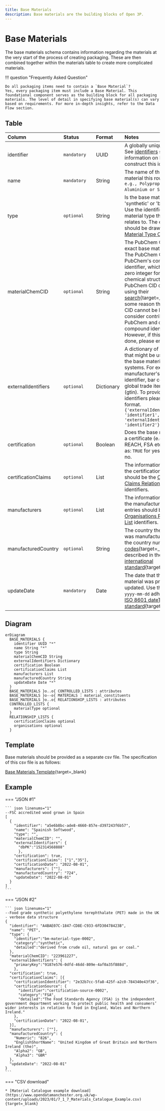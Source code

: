 ```yaml
---
title: Base Materials
description: Base materials are the building blocks of Open 3P.
---
```


# Base Materials

The base materials schema contains information regarding the materials at the very start of the process of creating packaging. These are then combined together within the materials table to create more complicated materials.

!!! question "Frequently Asked Question"

    Do all packaging items need to contain a `Base Material`?  
    Yes, every packaging item must include a Base Material. This foundational component serves as the building block for all packaging materials. The level of detail in specifying base material(s) can vary based on requirements. For more in-depth insights, refer to the Data Flow section.

## Table
|Column|<div style="width:90px">Status</div>|Format|Notes|
|:-|:-|:-|:-|
|identifier|`mandatory`|UUID|A globally unique identifier. See [identifiers](../4_Identifiers/4_1_Identifiers.md) section for information on how to construct this identifier.|
|name|`mandatory`|String|The name of the base material this row relates to. `e.g., Polypropylene or Aluminium or Silica`.|
|type|`optional`|String|Is the base material 'synthetic' or 'biobased'? Use the identifier of the material type that this row relates to. The entry here should be drawn from the [Material Type Controlled List](../5_Controlled_Lists/5_001_Material_Type.md).|
|materialChemCID|`optional`|String|The PubChem CID for the exact base material used. The PubChem CID is PubChem's compound identifier, which is a non-zero integer for a unique chemical structure. PubChem CID can be found using their [search](https://pubchem.ncbi.nlm.nih.gov/){target=_blank}. If for some reason the PubChem CID cannot be located, consider contributing to PubChem and create the compound identifier. However, if this cannot be done, please enter `Unknown`.|
|externalIdentifiers|`optional`|Dictionary|A dictionary of identifiers that might be used to identify the base material in other systems. For example: manufacturer's own internal identifier, bar codes or global trade item number (gtin). To provide external identifiers please follow this format. `{'externalIdentifierName1': 'identifier1', 'externalIdentifierName2': 'identifier2'}`|
|certification|`optional`|Boolean|Does the base material have a certificate (e.g. FSC, REACH, FSA etc.)? Answer as: `TRUE` for yes and `FALSE` for no.|
|certificationClaims|`optional`|List|The information regarding the certification. The entries should be the [Certification Claims Relationship List](../6_Relationship_Lists/6_005_Certification_Claims.md) identifiers.|
|manufacturers|`optional`|List|The information regarding the manufacturer(s). The entries should be the [Organisations Relationship List](../6_Relationship_Lists/6_010_Organisations.md) identifiers.|
|manufacturedCountry|`optional`|String|The country the component was manufactured in. Use the country numeric [ISO codes](https://www.iso.org/obp/ui/#search){target=_blank} as described in the [ISO 3166 international standard](https://www.iso.org/iso-3166-country-codes.html){target=_blank}.|
|updateDate|`mandatory`|Date|The date that the base material was provided/last updated. Use the format `yyyy-mm-dd` adhering to the [ISO 8601 dateTime standard](https://www.iso.org/iso-8601-date-and-time-format.html){target=_blank}.|

## Diagram

``` mermaid
erDiagram
  BASE_MATERIALS {
    identifier UUID "*"
    name String "*"
    type String
    materialChemCID String
    externalIdentifiers Dictionary
    certification Boolean
    certificationClaims List
    manufacturers List
    manufacturedCountry String
    updateDate Date "*"
  }
  BASE_MATERIALS }o..o{ CONTROLLED_LISTS : attributes
  BASE_MATERIALS }o--o{ MATERIALS : material_constituents
  BASE_MATERIALS }o..o{ RELATIONSHIP_LISTS : attributes
  CONTROLLED_LISTS {
    materialType optional
  }
  RELATIONSHIP_LISTS {
    certificationClaims optional
    organisations optional
  }
```

## Template

Base materials should be provided as a separate csv file. The specification of this csv file is as follows:

[Base Materials Template](https://www.open3p.org/wp-content/uploads/2023/09/baseMaterials20230922.csv){target=_blank}

## Example

=== "JSON #1"

    ``` json linenums="1"
    --FSC accredited wood grown in Spain
    [
      {
        "identifier": "a5e6b8bc-ade8-4660-857e-d397243f6b57",
        "name": "Spainish Softwood",
        "type": "",
        "materialChemCID": "",
        "externalIdentifiers": {
          "dbPK":"152314568888"
          },
        "certification": true,
        "certificationClaims": ["1","35"],
        "certificationDate": "2022-08-01",
        "manufacturers": [""],
        "manufacturedCountry": "724",
        "updateDate": "2022-08-01"
      }
    ]
    ```
=== "JSON #2"

    ``` json linenums="1"
    --Food grade synthetic polyethylene terephthalate (PET) made in the UK - verbose data structure
    {
      "identifier": "A4BAE07C-1847-CD8E-C933-6FD30478423B",
      "name": "PET",
      "type": {
        "identifier":"bm-material-type-0002",
        "category":"synthetic",
        "detailed":"derived from crude oil, natural gas or coal."
      },
      "materialChemCID": "223961227",
      "externalIdentifiers": {
        "primaryKey":"9187e576-0dfd-46dd-809e-4af0a35f888d",
        },
      "certification": true,
      "certificationClaims": [{
        "certificationIdentifier": "2e32b7cc-5fa8-425f-a2c0-784340e43f36",
        "certificationSource": {
          "identifier":"certification-source-0002",
          "category":"FSA",
          "detailed":"The Food Standards Agency (FSA) is the independent government department working to protect public health and consumers’ wider interests in relation to food in England, Wales and Northern Ireland."
        },
        "certificationDate": "2022-08-01",
      }],
      "manufacturers": [""],
      "manufacturedCountry": {
        "Numeric": "826",
        "EnglishShortName": "United Kingdom of Great Britain and Northern Ireland (the)",
        "Alpha2": "GB",
        "Alpha3": "GBR"
      },
      "updateDate": "2022-08-01"
    }
    ```
=== "CSV download"

    * [Material Catalogue example download](https://www.opendatamanchester.org.uk/wp-content/uploads/2023/01/7_1_7_Materials_Catalogue_Example.csv){target=_blank}
